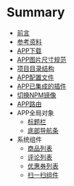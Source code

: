 # Summary

-   [前言](README.md)
-   [参考资料](参考资料.md)
-   [APP下载](APP下载.md)
-   [APP图片尺寸规范](APP图片尺寸规范.md)
-   [项目目录结构](项目目录结构.md)
-   [APP配置文件](APP配置文件.md)
-   [APP已集成的插件](APP已集成的插件.md)
-   [切换NPM镜像](切换NPM镜像.md)
-   [APP路由](APP路由.md)
-   APP全局对象
    -   [标题栏](app/titleNView.md)
    -   [底部导航条](app/tabbar.md)
-   系统组件
    -   [商品列表](components/good-list.md)
    -   [评论列表](components/comment-list.md)
    -   [优惠券列表](components/coupon-list.md)
    -   [扫一扫组件](components/bar-code.md)
